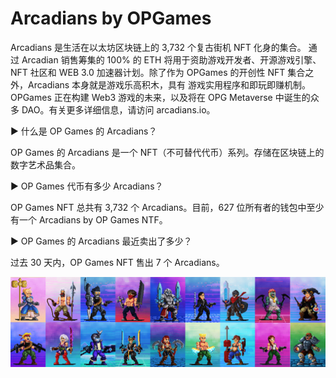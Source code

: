 # Arcadians by OPGames

Arcadians 是生活在以太坊区块链上的 3,732 个复古街机 NFT 化身的集合。 通过 Arcadian 销售筹集的 100% 的 ETH 将用于资助游戏开发者、开源游戏引擎、NFT 社区和 WEB 3.0 加速器计划。除了作为 OPGames 的开创性 NFT 集合之外，Arcadians 本身就是游戏乐高积木，具有 游戏实用程序和即玩即赚机制。OPGames 正在构建 Web3 游戏的未来，以及将在 OPG Metaverse 中诞生的众多 DAO。有关更多详细信息，请访问 arcadians.io。

▶ 什么是 OP Games 的 Arcadians？

OP Games 的 Arcadians 是一个 NFT（不可替代代币）系列。存储在区块链上的数字艺术品集合。

▶ OP Games 代币有多少 Arcadians？

OP Games NFT 总共有 3,732 个 Arcadians。目前，627 位所有者的钱包中至少有一个 Arcadians by OP Games NTF。

▶ OP Games 的 Arcadians 最近卖出了多少？

过去 30 天内，OP Games NFT 售出 7 个 Arcadians。

![unnamed](unnamed.png)



